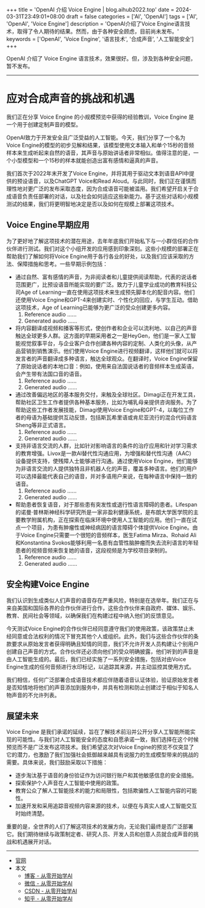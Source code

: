 +++
title = 'OpenAI 介绍 Voice Engine | blog.aihub2022.top'
date = 2024-03-31T23:49:01+08:00
draft = false
categories = ['AI', 'OpenAI']
tags = ['AI', 'OpenAI', 'Voice Engine']
description = 'OpenAI介绍了Voice Engine语言技术，取得了令人期待的结果。然而，由于各种安全顾虑，目前尚未发布。'
keywords = ['OpenAI', 'Voice Engine', '语言技术', '合成声音', '人工智能安全']
+++

OpenAI 介绍了 Voice Engine 语言技术，效果很好。但，涉及到各种安全问题，暂不发布。

---

# 应对合成声音的挑战和机遇
我们正在分享 Voice Engine 的小规模预览中获得的经验教训，Voice Engine 是一个用于创建定制声音的模型。

OpenAI致力于开发安全且广泛受益的人工智能。今天，我们分享了一个名为Voice Engine的模型的初步见解和结果，该模型使用文本输入和单个15秒的音频样本来生成听起来自然的语音，其声音与原始讲话者非常相似。值得注意的是，一个小型模型和一个15秒的样本就能创造出富有感情和逼真的声音。

我们首次于2022年末开发了Voice Engine，并将其用于驱动文本到语音API中提供的预设语音，以及ChatGPT Voice和Read Aloud。与此同时，我们正在谨慎而理性地对更广泛的发布采取态度，因为合成语音可能被滥用。我们希望开启关于合成语音负责任部署的对话，以及社会如何适应这些新能力。基于这些对话和小规模测试的结果，我们将更明智地决定是否以及如何在规模上部署这项技术。

## Voice Engine早期应用

为了更好地了解这项技术的潜在用途，去年年底我们开始私下与一小群信任的合作伙伴进行测试。我们对这个小组开发的应用感到印象深刻。这些小规模的部署正在帮助我们了解如何将Voice Engine用于各行各业的好处，以及我们应该采取的方法、保障措施和思考。一些早期示例包括：

- 通过自然、富有感情的声音，为非阅读者和儿童提供阅读帮助，代表的说话者范围更广，比预设语音所能实现的要广泛。致力于儿童学业成功的教育科技公司Age of Learning一直在使用这项技术来生成预先脚本化的配音内容。他们还使用Voice Engine和GPT-4来创建实时、个性化的回应，与学生互动。借助这项技术，Age of Learning已能够为更广泛的受众创建更多内容。
    1. Reference audio ......
    2. Generated audio ......
- 将内容翻译成视频和播客等形式，使创作者和企业可以流利地、以自己的声音触达全球更多人群。这方面的早期采用者之一是HeyGen，他们是一家人工智能视觉叙事平台，与企业客户合作创建各种内容的定制、人类化的头像，从产品营销到销售演示。他们使用Voice Engine进行视频翻译，这样他们就可以将发言者的声音翻译成多种语言，触达全球观众。在翻译时，Voice Engine保留了原始说话者的本地口音：例如，使用来自法国说话者的音频样本生成英语，会产生带有法国口音的语音。
    1. Reference audio ......
    2. Generated audio ......
- 通过改善偏远地区的基本服务交付，来触及全球社区。Dimagi正在开发工具，帮助社区卫生工作者提供各种基本服务，比如为哺乳母亲提供咨询服务。为了帮助这些工作者发展技能，Dimagi使用Voice Engine和GPT-4，以每位工作者的母语为基础提供互动反馈，包括斯瓦希里语或肯尼亚流行的混合代码语言Sheng等非正式语言。
    1. Reference audio ......
    2. Generated audio ......
- 支持非语言交流的人群，比如针对影响语言的条件的治疗应用和针对学习需求的教育增强。Livox是一款AI替代性沟通应用，为增强和替代性沟通（AAC）设备提供支持，使残障人士能够进行沟通。通过使用Voice Engine，他们能够为非语言交流的人提供独特且非机器人化的声音，覆盖多种语言。他们的用户可以选择最能代表自己的语音，并对多语用户来说，在每种语言中保持一致的语音。
    1. Reference audio ......
    2. Generated audio ......
- 帮助患者恢复语音，对于那些患有突发性或退行性语言障碍的患者。Lifespan的诺曼·普林斯神经科学研究所是一家非盈利健康系统，是布朗大学医学院的主要教学附属机构，正在探索在临床环境中使用人工智能的应用。他们一直在试点一个项目，为患有肿瘤性或神经病因的语言障碍个体提供Voice Engine。由于Voice Engine只需要一个很短的音频样本，医生Fatima Mirza、Rohaid Ali和Konstantina Svokos能够利用一名患有血管性脑肿瘤而失去流利语言的年轻患者的视频音频来恢复她的语音，这段视频是为学校项目录制的。
    1. Reference audio ......
    2. Generated audio ......

## 安全构建Voice Engine

我们认识到生成类似人们声音的语音存在严重风险，特别是在选举年。我们正在与来自美国和国际各界的合作伙伴进行合作，这些合作伙伴来自政府、媒体、娱乐、教育、民间社会等领域，以确保我们在构建过程中纳入他们的反馈意见。

今天测试Voice Engine的合作伙伴已经同意遵守我们的使用政策，该政策禁止未经同意或合法权利的情况下冒充其他个人或组织。此外，我们与这些合作伙伴的条款要求从原始发言者获得明确且知情的同意，我们不允许开发人员构建让个别用户创建自己声音的方式。合作伙伴还必须向他们的受众明确披露，他们听到的声音是由人工智能生成的。最后，我们已经实施了一系列安全措施，包括对由Voice Engine生成的任何音频进行水印标记，以追踪其来源，并主动监控其使用方式。

我们相信，任何广泛部署合成语音技术都应伴随着语音认证体验，验证原始发言者是否知情地将他们的声音添加到服务中，并具有检测和防止创建过于相似于知名人物声音的不允许列表。

## 展望未来

Voice Engine 是我们承诺的延续，旨在了解技术前沿并公开分享人工智能所能实现的可能性。与我们对人工智能安全的态度和自愿承诺一致，我们选择在这个时候预览而不是广泛发布这项技术。我们希望这次对Voice Engine的预览不仅突显了它的潜力，也激励了我们加强社会抵御越来越具有说服力的生成模型带来的挑战的需要。具体来说，我们鼓励采取以下措施：

- 逐步淘汰基于语音的身份验证作为访问银行账户和其他敏感信息的安全措施。
- 探索保护个人声音在人工智能中使用的政策。
- 教育公众了解人工智能技术的能力和局限性，包括欺骗性人工智能内容的可能性。
- 加速开发和采用追踪音视频内容来源的技术，以便在与真实人或人工智能交互时始终清楚。

重要的是，全世界的人们了解这项技术的发展方向，无论我们最终是否广泛部署它。我们期待继续与政策制定者、研究人员、开发人员和创意人员就合成声音的挑战和机遇展开对话。

---

- [官网](https://openai.com/blog/navigating-the-challenges-and-opportunities-of-synthetic-voices)
- 本文
    - [博客 - 从零开始学AI](https://blog.aihub2022.top/post/openai-introduce-voice-engine/)
    - [微信 - 从零开始学AI](https://mp.weixin.qq.com/s?__biz=MzA3MDIyNTgzNA==&mid=2649976740&idx=1&sn=3b2cb706a1036379e9343215af6af520&chksm=86c7d561b1b05c774258ff3d38dc2a1c26bf1e3756d8fc8d0ef3000286ddcae63777e80b8bc5&token=449037386&lang=zh_CN#rd)
    - [CSDN - 从零开始学AI](https://blog.csdn.net/mahone3297/article/details/137224494)
    - [知乎 - 从零开始学AI](https://zhuanlan.zhihu.com/p/690117838)
